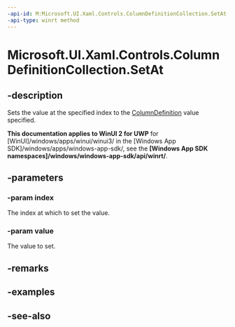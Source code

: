 ```yaml
---
-api-id: M:Microsoft.UI.Xaml.Controls.ColumnDefinitionCollection.SetAt(System.UInt32,Microsoft.UI.Xaml.Controls.ColumnDefinition)
-api-type: winrt method
---
```


<!-- Method syntax
public void SetAt(System.UInt32 index, Windows.UI.Xaml.Controls.ColumnDefinition value)
-->

# Microsoft.UI.Xaml.Controls.ColumnDefinitionCollection.SetAt

## -description
Sets the value at the specified index to the [ColumnDefinition](columndefinition.md) value specified.

**This documentation applies to WinUI 2 for UWP** for [WinUI]/windows/apps/winui/winui3/ in the [Windows App SDK]/windows/apps/windows-app-sdk/, see the **[Windows App SDK namespaces]/windows/windows-app-sdk/api/winrt/**.

## -parameters
### -param index
The index at which to set the value.

### -param value
The value to set.

## -remarks

## -examples

## -see-also
